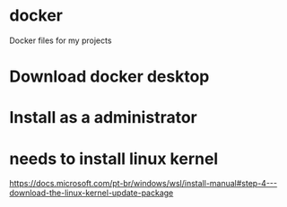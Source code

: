 # docker
Docker files for my projects

# Download docker desktop
# Install as a administrator
# needs to install linux kernel
https://docs.microsoft.com/pt-br/windows/wsl/install-manual#step-4---download-the-linux-kernel-update-package
